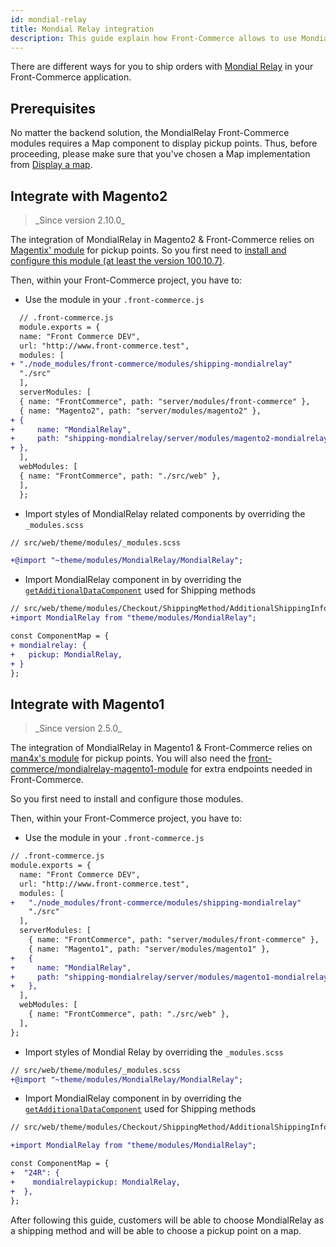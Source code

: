 ```yaml
---
id: mondial-relay
title: Mondial Relay integration
description: This guide explain how Front-Commerce allows to use Mondial Relay in a headless commerce project.
---
```


There are different ways for you to ship orders with [Mondial Relay](https://www.mondialrelay.fr/) in your Front-Commerce application.

## Prerequisites

No matter the backend solution, the MondialRelay Front-Commerce modules requires a Map component to display pickup points. Thus, before proceeding, please make sure that you've chosen a Map implementation from [Display a map](/docs/advanced/features/display-a-map.html).

## Integrate with Magento2

<blockquote class="feature--new">
_Since version 2.10.0_
</blockquote>

The integration of MondialRelay in Magento2 & Front-Commerce relies on [Magentix' module](https://mondialrelay.magentix.fr/fr/magento-2/) for pickup points. So you first need to [install and configure this module (at least the version 100.10.7)](https://mondialrelay.magentix.fr/fr/magento-2/documentation.html).

Then, within your Front-Commerce project, you have to:

- Use the module in your `.front-commerce.js`

```diff
  // .front-commerce.js
  module.exports = {
  name: "Front Commerce DEV",
  url: "http://www.front-commerce.test",
  modules: [
+ "./node_modules/front-commerce/modules/shipping-mondialrelay"
  "./src"
  ],
  serverModules: [
  { name: "FrontCommerce", path: "server/modules/front-commerce" },
  { name: "Magento2", path: "server/modules/magento2" },
+ {
+     name: "MondialRelay",
+     path: "shipping-mondialrelay/server/modules/magento2-mondialrelay",
+ },
  ],
  webModules: [
  { name: "FrontCommerce", path: "./src/web" },
  ],
  };
```

- Import styles of MondialRelay related components by overriding the `_modules.scss`

```diff
// src/web/theme/modules/_modules.scss

+@import "~theme/modules/MondialRelay/MondialRelay";
```

- Import MondialRelay component in by overriding the [`getAdditionalDataComponent`](https://gitlab.com/front-commerce/front-commerce/-/blob/main/src/web/theme/modules/Checkout/ShippingMethod/AdditionalShippingInformation/getAdditionalDataComponent.js) used for Shipping methods

```diff
// src/web/theme/modules/Checkout/ShippingMethod/AdditionalShippingInformation/getAdditionalDataComponent.js
+import MondialRelay from "theme/modules/MondialRelay";

const ComponentMap = {
+ mondialrelay: {
+   pickup: MondialRelay,
+ }
};
```

## Integrate with Magento1

<blockquote class="feature--new">
_Since version 2.5.0_
</blockquote>

The integration of MondialRelay in Magento1 & Front-Commerce relies on [man4x's module](https://github.com/OpenMageModuleFostering/man4x_mondialrelay) for pickup points. You will also need the [front-commerce/mondialrelay-magento1-module](https://github.com/front-commerce/magento1-module-mondialrelay-front-commerce) for extra endpoints needed in Front-Commerce.

So you first need to install and configure those modules.

Then, within your Front-Commerce project, you have to:

- Use the module in your `.front-commerce.js`

```diff
// .front-commerce.js
module.exports = {
  name: "Front Commerce DEV",
  url: "http://www.front-commerce.test",
  modules: [
+   "./node_modules/front-commerce/modules/shipping-mondialrelay"
    "./src"
  ],
  serverModules: [
    { name: "FrontCommerce", path: "server/modules/front-commerce" },
    { name: "Magento1", path: "server/modules/magento1" },
+   {
+     name: "MondialRelay",
+     path: "shipping-mondialrelay/server/modules/magento1-mondialrelay",
+   },
  ],
  webModules: [
    { name: "FrontCommerce", path: "./src/web" },
  ],
};
```

- Import styles of Mondial Relay by overriding the `_modules.scss`

```diff
// src/web/theme/modules/_modules.scss
+@import "~theme/modules/MondialRelay/MondialRelay";
```

- Import MondialRelay component in by overriding the [`getAdditionalDataComponent`](https://gitlab.com/front-commerce/front-commerce/-/blob/main/src/web/theme/modules/Checkout/ShippingMethod/AdditionalShippingInformation/getAdditionalDataComponent.js) used for Shipping methods

```diff
// src/web/theme/modules/Checkout/ShippingMethod/AdditionalShippingInformation/getAdditionalDataComponent.js

+import MondialRelay from "theme/modules/MondialRelay";

const ComponentMap = {
+  "24R": {
+    mondialrelaypickup: MondialRelay,
+  },
};
```

After following this guide, customers will be able to choose MondialRelay as a shipping method and will be able to choose a pickup point on a map.

